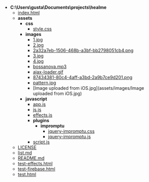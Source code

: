 - __C:\Users\gusta\Documents\projects\healme__
  - [index.html](index.html)
  - __assets__
    - __css__
      - [style.css](assets/css/style.css)
    - __images__
      - [1.jpg](assets/images/1.jpg)
      - [2.jpg](assets/images/2.jpg)
      - [2a32a7eb-1506-468b-a3bf-bb2798051cb4.png](assets/images/2a32a7eb-1506-468b-a3bf-bb2798051cb4.png)
      - [3.jpg](assets/images/3.jpg)
      - [4.jpg](assets/images/4.jpg)
      - [bossanova.mp3](assets/images/bossanova.mp3)
      - [ajax-loader.gif](assets/images/ajax-loader.gif)
      - [87434381-80c4-4aff-a3bd-2a9b7ce9d201.png](assets/images/87434381-80c4-4aff-a3bd-2a9b7ce9d201.png)
      - [pattern.jpg](assets/images/pattern.jpg)
      - [Image uploaded from iOS.jpg](assets/images/Image uploaded from iOS.jpg)
    - __javascript__
      - [app.js](assets/javascript/app.js)
      - [js.js](assets/javascript/js.js)
      - [effects.js](assets/javascript/effects.js)
      - __plugins__
        - __impromptu__
          - [jquery-impromptu.css](assets/javascript/plugins/impromptu/jquery-impromptu.css)
          - [jquery-impromptu.js](assets/javascript/plugins/impromptu/jquery-impromptu.js)
      - [script.js](assets/javascript/script.js)
  - [LICENSE](LICENSE)
  - [list.md](list.md)
  - [README.md](README.md)
  - [test-effects.html](test-effects.html)
  - [test-firebase.html](test-firebase.html)
  - [test.html](test.html)

